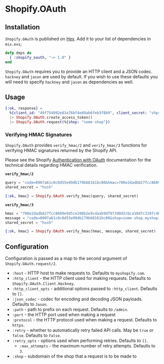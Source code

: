 # Shopify.OAuth

## Installation

`Shopify.OAuth` is published on [Hex](https://hex.pm/packages/shopify_oauth).
Add it to your list of dependencies in `mix.exs`;

```elixir
defp deps do
  { :shopify_oauth, "~> 1.0" }
end
```

`Shopify.OAuth` requires you to provide an HTTP client and a JSON codec.
`hackney` and `jason` are used by default. If you wish to use these defaults you
will need to specify `hackney` and `jason` as dependencies as well.

## Usage

```elixir
{:ok, response} =
  %{client_id: "49f754092e83a76bf4e49ab6feb3f8b9", client_secret: "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", code: "f5be881c575fedf9491d26aff123ace7"}
  |> Shopify.OAuth.create_access_token()
  |> Shopify.OAuth.request(%{shop: "some-shop"})
```

### Verifying HMAC Signatures

`Shopify.OAuth` provides `verify_hmac/2` and `verify_hmac/3` functions for
verifying HMAC signatures returned by the Shopify API.

Please see the Shopify [Authentication with OAuth](https://shopify.dev/tutorials/authenticate-with-oauth#verification)
documentation for the technical details regarding HMAC verification.

**`verify_hmac/2`**

```elixir
query = "code=0907a61c0c8d55e99db179b68161bc00&hmac=700e2dadb827fcc8609e9d5ce208b2e9cdaab9df07390d2cbca10d7c328fc4bf&shop=some-shop.myshopify.com&state=0.6784241404160823&timestamp=1337178173"
shared_secret = "hush"

{:ok, hmac} = Shopify.OAuth.verify_hmac(query, shared_secret)
```

**`verify_hmac/3`**

```elixir
hmac = "700e2dadb827fcc8609e9d5ce208b2e9cdaab9df07390d2cbca10d7c328fc4bf"
message = "code=0907a61c0c8d55e99db179b68161bc00&shop=some-shop.myshopify.com&timestamp=1337178173"
shared_secret = "hush"

{:ok, hmac} = Shopify.OAuth.verify_hmac(hmac, message, shared_secret)
```

## Configuration

Configuration is passed as a map to the second argument of
`Shopify.OAuth.request/2`.

* `:host` - HTTP host to make requests to. Defaults to `myshopify.com`.
* `:http_client` - the HTTP client used for making requests. Defaults to
  `Shopify.OAuth.Client.Hackney`.
* `:http_client_opts` - additional options passed to `:http_client`. Defaults to
  `[]`.
* `:json_codec` - codec for encoding and decoding JSON payloads. Defaults to
  `Jason`.
* `:path` - path to prefix on each request. Defaults to `/admin`.
* `:port` - the HTTP port used when making a request
* `:protocol` - the HTTP protocol used when making a request. Defaults to
  `https`.
* `:retry` - whether to automatically retry failed API calls. May be `true` or
  `false`. Defaults to `false`.
* `:retry_opts` - options used when performing retries. Defaults to `[]`.
  * `:max_attempts` - the maximum number of retry attempts. Defaults to `3`.
* `:shop` - subdomain of the shop that a request is to be made to
